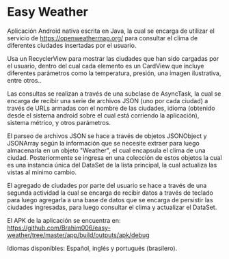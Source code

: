 # Easy Weather
Aplicación Android nativa escrita en Java, la cual se encarga de utilizar el servicio de <https://openweathermap.org/> para 
consultar el clima de diferentes ciudades insertadas por el usuario.

Usa un RecyclerView para mostrar las ciudades que han sido cargadas por el usuario, dentro del cual cada elemento es un CardView
que incluye diferentes parámetros como la temperatura, presión, una imagen ilustrativa, entre otros..

Las consultas se realizan a través de una subclase de AsyncTask, la cual se encarga de recibir una serie de archivos JSON (uno por 
cada ciudad) a través de URLs armadas con el nombre de las ciudades, idioma (obtenido desde el sistema android sobre el cual está
corriendo la aplicación), sistema métrico, y otros parámetros.

El parseo de archivos JSON se hace a través de objetos JSONObject y JSONArray según la información que se necesite extraer para
luego almacenarla en un objeto "Weather", el cual encapsula el clima de una ciudad. Posteriormente se ingresa en una colección
de estos objetos la cual es una instancia única del DataSet de la lista principal, la cual actualiza las vistas al mínimo cambio.

El agregado de ciudades por parte del usuario se hace a través de una segunda actividad la cual se encarga de recibir datos a
través de teclado para luego agregarla a una base de datos que se encarga de persistir las ciudades ingresadas, para luego
consultar el clima y actualizar el DataSet.

El APK de la aplicación se encuentra en:
<https://github.com/Brahim006/easy-weather/tree/master/app/build/outputs/apk/debug>

Idiomas disponibles: Español, inglés y portugués (brasilero).
